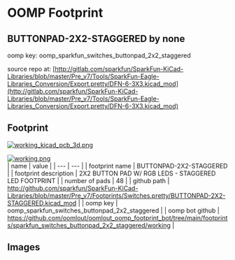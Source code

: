 # OOMP Footprint  
## BUTTONPAD-2X2-STAGGERED  by none  
  
oomp key: oomp_sparkfun_switches_buttonpad_2x2_staggered  
  
source repo at: [http://gitlab.com/sparkfun/SparkFun-KiCad-Libraries/blob/master/Pre_v7/Tools/SparkFun-Eagle-Libraries_Conversion/Export.pretty/DFN-6-3X3.kicad_mod](http://gitlab.com/sparkfun/SparkFun-KiCad-Libraries/blob/master/Pre_v7/Tools/SparkFun-Eagle-Libraries_Conversion/Export.pretty/DFN-6-3X3.kicad_mod)  
## Footprint  
  
[![working_kicad_pcb_3d.png](working_kicad_pcb_3d_600.png)](working_kicad_pcb_3d.png)  
  
[![working.png](working_600.png)](working.png)  
| name | value | 
| --- | --- | 
| footprint name | BUTTONPAD-2X2-STAGGERED | 
| footprint description | 2X2 BUTTON PAD W/ RGB LEDS - STAGGERED LED FOOTPRINT | 
| number of pads | 48 | 
| github path | http://github.com/sparkfun/SparkFun-KiCad-Libraries/blob/master/Pre_v7/Footprints/Switches.pretty/BUTTONPAD-2X2-STAGGERED.kicad_mod | 
| oomp key | oomp_sparkfun_switches_buttonpad_2x2_staggered | 
| oomp bot github | https://github.com/oomlout/oomlout_oomp_footprint_bot/tree/main/footprints/sparkfun_switches_buttonpad_2x2_staggered/working | 
## Images  
